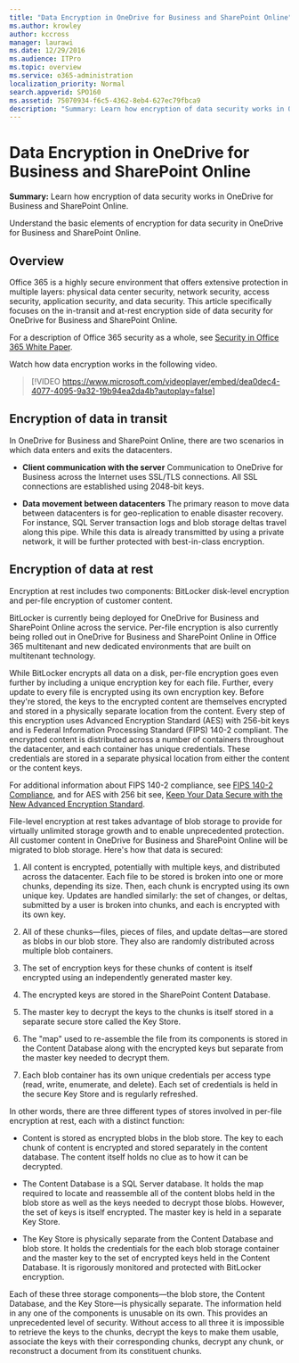 ```yaml
---
title: "Data Encryption in OneDrive for Business and SharePoint Online"
ms.author: krowley
author: kccross
manager: laurawi
ms.date: 12/29/2016
ms.audience: ITPro
ms.topic: overview
ms.service: o365-administration
localization_priority: Normal
search.appverid: SPO160
ms.assetid: 75070934-f6c5-4362-8eb4-627ec79fbca9
description: "Summary: Learn how encryption of data security works in OneDrive for Business and SharePoint Online."
---
```


# Data Encryption in OneDrive for Business and SharePoint Online

 **Summary:** Learn how encryption of data security works in OneDrive for Business and SharePoint Online. 
  
Understand the basic elements of encryption for data security in OneDrive for Business and SharePoint Online.
  
## Overview

Office 365 is a highly secure environment that offers extensive protection in multiple layers: physical data center security, network security, access security, application security, and data security. This article specifically focuses on the in-transit and at-rest encryption side of data security for OneDrive for Business and SharePoint Online.
  
 For a description of Office 365 security as a whole, see [Security in Office 365 White Paper](https://go.microsoft.com/fwlink/p/?LinkId=270895).
  
Watch how data encryption works in the following video.
  
> [!VIDEO https://www.microsoft.com/videoplayer/embed/dea0dec4-4077-4095-9a32-19b94ea2da4b?autoplay=false]
  
## Encryption of data in transit

 In OneDrive for Business and SharePoint Online, there are two scenarios in which data enters and exits the datacenters. 
  
- **Client communication with the server** Communication to OneDrive for Business across the Internet uses SSL/TLS connections. All SSL connections are established using 2048-bit keys. 
    
- **Data movement between datacenters** The primary reason to move data between datacenters is for geo-replication to enable disaster recovery. For instance, SQL Server transaction logs and blob storage deltas travel along this pipe. While this data is already transmitted by using a private network, it will be further protected with best-in-class encryption. 
    
## Encryption of data at rest

Encryption at rest includes two components: BitLocker disk-level encryption and per-file encryption of customer content.
  
BitLocker is currently being deployed for OneDrive for Business and SharePoint Online across the service. Per-file encryption is also currently being rolled out in OneDrive for Business and SharePoint Online in Office 365 multitenant and new dedicated environments that are built on multitenant technology.
  
While BitLocker encrypts all data on a disk, per-file encryption goes even further by including a unique encryption key for each file. Further, every update to every file is encrypted using its own encryption key. Before they're stored, the keys to the encrypted content are themselves encrypted and stored in a physically separate location from the content. Every step of this encryption uses Advanced Encryption Standard (AES) with 256-bit keys and is Federal Information Processing Standard (FIPS) 140-2 compliant. The encrypted content is distributed across a number of containers throughout the datacenter, and each container has unique credentials. These credentials are stored in a separate physical location from either the content or the content keys.
  
For additional information about FIPS 140-2 compliance, see [FIPS 140-2 Compliance](https://go.microsoft.com/fwlink/?LinkId=517625), and for AES with 256 bit see, [Keep Your Data Secure with the New Advanced Encryption Standard](https://go.microsoft.com/fwlink/?LinkId=517628).
  
File-level encryption at rest takes advantage of blob storage to provide for virtually unlimited storage growth and to enable unprecedented protection. All customer content in OneDrive for Business and SharePoint Online will be migrated to blob storage. Here's how that data is secured:
  
1. All content is encrypted, potentially with multiple keys, and distributed across the datacenter. Each file to be stored is broken into one or more chunks, depending its size. Then, each chunk is encrypted using its own unique key. Updates are handled similarly: the set of changes, or deltas, submitted by a user is broken into chunks, and each is encrypted with its own key.
    
2. All of these chunks—files, pieces of files, and update deltas—are stored as blobs in our blob store. They also are randomly distributed across multiple blob containers.
    
3. The set of encryption keys for these chunks of content is itself encrypted using an independently generated master key. 
    
1. The encrypted keys are stored in the SharePoint Content Database.
    
2. The master key to decrypt the keys to the chunks is itself stored in a separate secure store called the Key Store. 
    
4. The "map" used to re-assemble the file from its components is stored in the Content Database along with the encrypted keys but separate from the master key needed to decrypt them.
    
5. Each blob container has its own unique credentials per access type (read, write, enumerate, and delete). Each set of credentials is held in the secure Key Store and is regularly refreshed.
    
In other words, there are three different types of stores involved in per-file encryption at rest, each with a distinct function:
  
- Content is stored as encrypted blobs in the blob store. The key to each chunk of content is encrypted and stored separately in the content database. The content itself holds no clue as to how it can be decrypted.
    
- The Content Database is a SQL Server database. It holds the map required to locate and reassemble all of the content blobs held in the blob store as well as the keys needed to decrypt those blobs. However, the set of keys is itself encrypted. The master key is held in a separate Key Store.
    
- The Key Store is physically separate from the Content Database and blob store. It holds the credentials for the each blob storage container and the master key to the set of encrypted keys held in the Content Database. It is rigorously monitored and protected with BitLocker encryption.
    
Each of these three storage components—the blob store, the Content Database, and the Key Store—is physically separate. The information held in any one of the components is unusable on its own. This provides an unprecedented level of security. Without access to all three it is impossible to retrieve the keys to the chunks, decrypt the keys to make them usable, associate the keys with their corresponding chunks, decrypt any chunk, or reconstruct a document from its constituent chunks.
  

